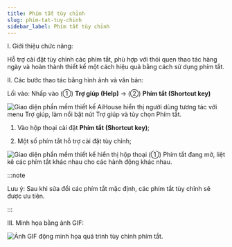 ```yaml
---
title: Phím tắt tùy chỉnh
slug: phim-tat-tuy-chinh
sidebar_label: Phím tắt tùy chỉnh
---
```


I. Giới thiệu chức năng:

Hỗ trợ cài đặt tùy chỉnh các phím tắt, phù hợp với thói quen thao tác hàng ngày và hoàn thành thiết kế một cách hiệu quả bằng cách sử dụng phím tắt.

II. Các bước thao tác bằng hình ảnh và văn bản:

Lối vào: Nhấp vào (①) **Trợ giúp (Help)** → (②) **Phím tắt (Shortcut key)**

![Giao diện phần mềm thiết kế AiHouse hiển thị người dùng tương tác với menu Trợ giúp, làm nổi bật nút Trợ giúp và tùy chọn Phím tắt.](https://storage.googleapis.com/jegavn_kb/images/f9767a74-299e-4595-bbb3-19da636f07b9.png)

1. Vào hộp thoại cài đặt **Phím tắt (Shortcut key)**;

2. Một số phím tắt hỗ trợ cài đặt tùy chỉnh;

![Giao diện phần mềm thiết kế hiển thị hộp thoại (①) Phím tắt đang mở, liệt kê các phím tắt khác nhau cho các hành động khác nhau.](https://storage.googleapis.com/jegavn_kb/images/8ea4d458-f2c7-48ca-ad8d-f2e2eaa287ce.png)

:::note

Lưu ý: Sau khi sửa đổi các phím tắt mặc định, các phím tắt tùy chỉnh sẽ được ưu tiên.

:::

III. Minh họa bằng ảnh GIF:

![Ảnh GIF động minh họa quá trình tùy chỉnh phím tắt.](https://storage.googleapis.com/jegavn_kb/images/bf065540-7d62-42ca-bc24-ca6181c9f5f8.gif)